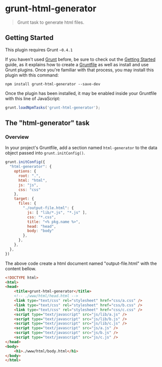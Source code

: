 # grunt-html-generator

> Grunt task to generate html files.

## Getting Started
This plugin requires Grunt `~0.4.1`

If you haven't used [Grunt](http://gruntjs.com/) before, be sure to check out the [Getting Started](http://gruntjs.com/getting-started) guide, as it explains how to create a [Gruntfile](http://gruntjs.com/sample-gruntfile) as well as install and use Grunt plugins. Once you're familiar with that process, you may install this plugin with this command:

```shell
npm install grunt-html-generator --save-dev
```

Once the plugin has been installed, it may be enabled inside your Gruntfile with this line of JavaScript:

```js
grunt.loadNpmTasks('grunt-html-generator');
```

## The "html-generator" task

### Overview
In your project's Gruntfile, add a section named `html-generator` to the data object passed into `grunt.initConfig()`.

```js
grunt.initConfig({
  "html-generator": {
    options: {
      root: ".",
      html: "html",
      js: "js",
      css: "css"
    },
    target: {
      files: {
        "./output-file.html": {
          js: [ "lib/*.js", "*.js" ],
          css: "*.css",
          title: "<% pkg.name %>",
          head: "head",
          body: "body"
        },
      },
    },
  },
})
```

The above code create a html document named "output-file.html" with the content bellow.

```html
<!DOCTYPE html>
<html>
<head>
	<title>grunt-html-generator</title>
	<!-- ./www/html/head.html -->
	<link type="text/css" rel="stylesheet" href="css/a.css" />
	<link type="text/css" rel="stylesheet" href="css/b.css" />
	<link type="text/css" rel="stylesheet" href="css/c.css" />
	<script type="text/javascript" src="js/lib/a.js" />
	<script type="text/javascript" src="js/lib/b.js" />
	<script type="text/javascript" src="js/lib/c.js" />
	<script type="text/javascript" src="js/a.js" />
	<script type="text/javascript" src="js/b.js" />
	<script type="text/javascript" src="js/c.js" />
</head>
<body>
	<h1>./www/html/body.html</h1>
</body>
</html>
```